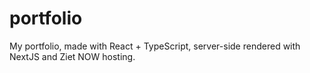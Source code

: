 # portfolio
My portfolio, made with React + TypeScript, server-side rendered with NextJS and Ziet NOW hosting.
